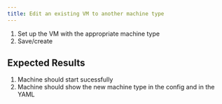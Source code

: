 ```yaml
---
title: Edit an existing VM to another machine type
---
```

1. Set up the VM with the appropriate machine type
1. Save/create

## Expected Results
1. Machine should start sucessfully
1. Machine should show the new machine type in the config and in the YAML